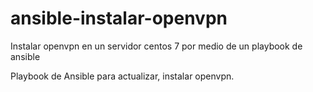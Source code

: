 # ansible-instalar-openvpn
Instalar openvpn en un servidor centos 7 por medio de un playbook de ansible

Playbook de Ansible para actualizar, instalar openvpn.
